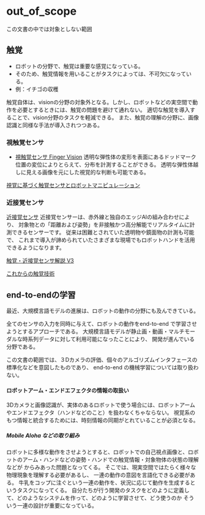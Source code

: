# out_of_scope
この文書の中では対象としない範囲
## 触覚
- ロボットの分野で、触覚は重要な感覚になっている。
- そのため、触覚情報を用いることがタスクによっては、不可欠になっている。
- 例：イチゴの収穫

触覚自体は、visionの分野の対象外となる。しかし、ロボットなどの実空間で動作を必要とするときには、触覚の問題を避けて通れない。
適切な触覚を導入することで、vision分野のタスクを軽減できる。
また、触覚の理解の分野に、画像認識と同様な手法が導入されつつある。

### 視触覚センサ
- [視触覚センサ Finger Vision](https://www.fingervision.jp/service-product)
透明な弾性体の変形を表面にあるドッドマーク位置の変位によりとらえて、分布を計測することができる。
透明な弾性体越しに見える画像を元にした視覚的な判断も可能である。

[視覚に基づく触覚センサとロボットマニピュレーション](https://jp.foundation.canon/eng/common/pdf/aid_awardees/10/12_yamaguchi_cfk10.pdf)

### 近接覚センサ
[近接覚センサ](https://www.thinker-robotics.co.jp/product/sensor-tk-01.html)
近接覚センサーは、赤外線と独自のエッジAIの組み合わせにより、
対象物との「距離および姿勢」を非接触かつ高分解能でリアルタイムに計測できるセンサーです。
従来は困難とされていた透明物や鏡面物の計測も可能で、
これまで導入が諦められていたさまざまな現場でもロボットハンドを活用できるようになります。


[触覚・近接覚センサ解説 V3](https://www.docswell.com/s/m_shimojo/Z8RPP5-2022-04-16-134500)

[これからの触覚技術](https://www.docswell.com/s/m_shimojo/53LW1Z-2022-04-16-140746#p1)

## end-to-endの学習
最近、大規模言語モデルの進展は、ロボットの動作の分野にも及んできている。

全てのセンサの入力を同時に与えて、ロボットの動作をend-to-end で学習させようとするアプローチである。
大規模言語モデルが静止画・動画・マルチモーダルな時系列データに対して利用可能になったことにより、
開発が進んでいる分野である。

この文書の範囲では、３Dカメラの評価、個々のアルゴリズムインタフェースの標準化などを意図したものであり、
end-to-end の機械学習については取り扱わない。

#### ロボットアーム・エンドエフェクタの情報の取扱い
3Dカメラと画像認識が、実体のあるロボットで使う場合には、ロボットアームやエンドエフェクタ（ハンドなどのこと）を扱わなくちゃならない。
視覚系のもつ情報と統合するためには、時刻情報の同期がとれていることが必須となる。

##### Mobile Aloha などの取り組み
ロボットに多様な動作をさせようとすると、ロボットでの自己視点画像と、ロボットのアーム・ハンドなどの姿勢・ハンドでの触覚情報・対象物体の状態の理解などが
からみあった問題となってくる。
そこでは、現実空間ではたらく様々な物理現象を理解する必要があるし、
一連の動作の意図を言語化できる必要がある。
牛乳をコップに注ぐという一連の動作を、状況に応じて動作を生成するというタスクになってくる。
自分たちが行う開発のタスクをどのように定義して、どのようなシステムを作って、どのように学習させて、どう使うのか
そういう一連の設計が重要になっている。

